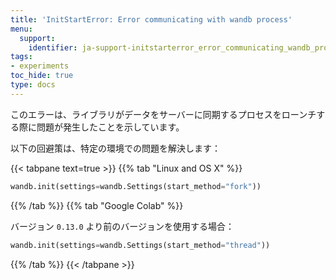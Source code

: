 ```yaml
---
title: 'InitStartError: Error communicating with wandb process'
menu:
  support:
    identifier: ja-support-initstarterror_error_communicating_wandb_process
tags:
- experiments
toc_hide: true
type: docs
---
```


このエラーは、ライブラリがデータをサーバーに同期するプロセスをローンチする際に問題が発生したことを示しています。

以下の回避策は、特定の環境での問題を解決します：

{{< tabpane text=true >}}
{{% tab "Linux and OS X" %}}
```python
wandb.init(settings=wandb.Settings(start_method="fork"))
```

{{% /tab %}}
{{% tab "Google Colab" %}}

バージョン `0.13.0` より前のバージョンを使用する場合：

```python
wandb.init(settings=wandb.Settings(start_method="thread"))
```
{{% /tab %}}
{{< /tabpane >}}